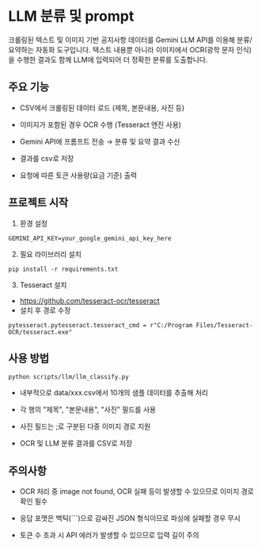 # LLM 분류 및 prompt
크롤링된 텍스트 및 이미지 기반 공지사항 데이터를 Gemini LLM API를 이용해 분류/요약하는 자동화 도구입니다. 텍스트 내용뿐 아니라 이미지에서 OCR(광학 문자 인식)을 수행한 결과도 함께 LLM에 입력되어 더 정확한 분류를 도출합니다.

## 주요 기능
- CSV에서 크롤링된 데이터 로드 (제목, 본문내용, 사진 등)

- 이미지가 포함된 경우 OCR 수행 (Tesseract 엔진 사용)

- Gemini API에 프롬프트 전송 → 분류 및 요약 결과 수신

- 결과를 csv로 저장

- 요청에 따른 토큰 사용량(요금 기준) 출력

## 프로젝트 시작
1. 환경 설정
```
GEMINI_API_KEY=your_google_gemini_api_key_here
```
2. 필요 라이브러리 설치
```
pip install -r requirements.txt
```
3. Tesseract 설치
- https://github.com/tesseract-ocr/tesseract<br>
- 설치 후 경로 수정
```
pytesseract.pytesseract.tesseract_cmd = r"C:/Program Files/Tesseract-OCR/tesseract.exe"
```
## 사용 방법
```
python scripts/llm/llm_classify.py
```
- 내부적으로 data/xxx.csv에서 10개의 샘플 데이터를 추출해 처리

- 각 행의 "제목", "본문내용", "사진" 필드를 사용

- 사진 필드는 ;로 구분된 다중 이미지 경로 지원

- OCR 및 LLM 분류 결과를 CSV로 저장

## 주의사항
- OCR 처리 중 image not found, OCR 실패 등이 발생할 수 있으므로 이미지 경로 확인 필수

- 응답 포맷은 백틱(```)으로 감싸진 JSON 형식이므로 파싱에 실패할 경우 무시

- 토큰 수 초과 시 API 에러가 발생할 수 있으므로 입력 길이 주의
